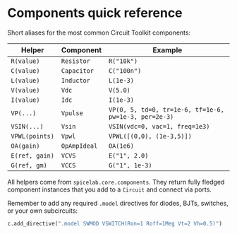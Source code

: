 # Components quick reference

Short aliases for the most common Circuit Toolkit components:

| Helper | Component | Example |
|--------|-----------|---------|
| `R(value)` | `Resistor` | `R("10k")` |
| `C(value)` | `Capacitor` | `C("100n")` |
| `L(value)` | `Inductor` | `L(1e-3)` |
| `V(value)` | `Vdc` | `V(5.0)` |
| `I(value)` | `Idc` | `I(1e-3)` |
| `VP(...)` | `Vpulse` | `VP(0, 5, td=0, tr=1e-6, tf=1e-6, pw=1e-3, per=2e-3)` |
| `VSIN(...)` | `Vsin` | `VSIN(vdc=0, vac=1, freq=1e3)` |
| `VPWL(points)` | `Vpwl` | `VPWL([(0,0), (1e-3,5)])` |
| `OA(gain)` | `OpAmpIdeal` | `OA(1e6)` |
| `E(ref, gain)` | `VCVS` | `E("1", 2.0)` |
| `G(ref, gm)` | `VCCS` | `G("1", 1e-3)` |

All helpers come from `spicelab.core.components`. They return fully fledged
component instances that you add to a `Circuit` and connect via ports.

Remember to add any required `.model` directives for diodes, BJTs, switches, or
your own subcircuits:
```python
c.add_directive(".model SWMOD VSWITCH(Ron=1 Roff=1Meg Vt=2 Vh=0.5)")
```

